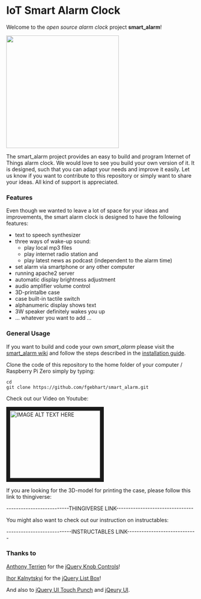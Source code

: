 # IoT Smart Alarm Clock
Welcome to the _open source alarm clock_ project **smart_alarm**!

<img src="https://github.com/fgebhart/smart_alarm/blob/master/instructions/pics/final_in_case.JPG" width="300">

The smart_alarm project provides an easy to build and program Internet of Things alarm clock. We would love to see you build your own version of it. It is designed, such that you can adapt your needs and improve it easily. Let us know if you want to contribute to this repository or simply want to share your ideas. All kind of support is appreciated. 

### Features

Even though we wanted to leave a lot of space for your ideas and improvements, the smart alarm clock is designed to have the following features:

* text to speech synthesizer
* three ways of wake-up sound:
    - play local mp3 files
    - play internet radio station and
    - play latest news as podcast (independent to the alarm time)
* set alarm via smartphone or any other computer
* running apache2 server
* automatic display brightness adjustment
* audio amplifier volume control
* 3D-printalbe case
* case built-in tactile switch
* alphanumeric display shows text
* 3W speaker definitely wakes you up
* ... whatever you want to add ...


### General Usage

If you want to build and code your own _smart_alarm_ please visit the [smart_alarm wiki](https://github.com/fgebhart/smart_alarm/wiki) and follow the steps described in the [installation guide](https://github.com/fgebhart/smart_alarm/wiki/Installation-Guide).

Clone the code of this repository to the home folder of your computer / Raspberry Pi Zero simply by typing:

```
cd
git clone https://github.com/fgebhart/smart_alarm.git
```

Check out our Video on Youtube:

<a href="https://www.youtube.com/watch?v=BQ0yeRbUKlk" target="_blank"><img src="http://img.youtube.com/vi/BQ0yeRbUKlk/0.jpg" 
alt="IMAGE ALT TEXT HERE" width="240" height="180" border="10" /></a>

If you are looking for the 3D-model for printing the case, please follow this link to thingiverse:

--------------------------THINGIVERSE LINK--------------------------------

You might also want to check out our instruction on instructables:

---------------------------INSTRUCTABLES LINK-----------------------------


### Thanks to
<a href="https://github.com/aterrien">Anthony Terrien</a> for the <a href="https://github.com/aterrien/jQuery-Knob">jQuery Knob Controls</a>!

<a href="https://github.com/ikalnytskyi">Ihor Kalnytskyi</a> for the <a href="https://github.com/ikalnytskyi/listbox.js">jQuery List Box</a>!

And also to <a href="http://touchpunch.furf.com/">jQuery UI Touch Punch</a> and <a href="https://jqueryui.com/">jQeury UI</a>.


